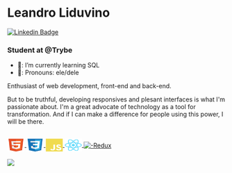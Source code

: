 # Leandro Liduvino

[![Linkedin Badge](https://img.shields.io/badge/-Leandro%20Liduvino-6633cc?style=flat-square&logo=Linkedin&logoColor=white&link=https://www.linkedin.com/in/leandrolid/)](https://www.linkedin.com/in/leandrolid/) 
 
### Student at @Trybe
 
- 🌱: I’m currently learning SQL
- 🙂: Pronouns: ele/dele

Enthusiast of web development, front-end and back-end.

But to be truthful, developing responsives and plesant interfaces is what I'm passionate about.
I'm a great advocate of technology as a tool for transformation. And if I can make a difference for people using this power, I will be there.


<div style="display: inline_block"><br>
   <a href="https://github.com/leandrolid">
  <img align="center" alt="HTML" height="30" width="40" src="https://raw.githubusercontent.com/devicons/devicon/master/icons/html5/html5-original.svg">
  <img align="center" alt="-CSS" height="30" width="40" src="https://raw.githubusercontent.com/devicons/devicon/master/icons/css3/css3-original.svg">
  <img align="center" alt="Js" height="30" width="40" src="https://raw.githubusercontent.com/devicons/devicon/master/icons/javascript/javascript-plain.svg">
  <img align="center" alt="React" height="30" width="40" src="https://raw.githubusercontent.com/devicons/devicon/master/icons/react/react-original.svg">
  <img align="center" alt="-Redux" height="30" width="30" src="https://camo.githubusercontent.com/37d7a9a7f4e4fa18c400fb3042f9c36a8e57ab7b34295e7c2bc4b990a74e756d/68747470733a2f2f63646e2e69636f6e2d69636f6e732e636f6d2f69636f6e73322f323431352f504e472f3531322f72656475785f6f726967696e616c5f6c6f676f5f69636f6e5f3134363336352e706e67">
  </a>
</div>

<br>
 <img height="150rem" src="https://github-readme-stats.vercel.app/api/top-langs/?username=leandrolid&layout=compact&langs_count=7&theme=gotham"/>
 
